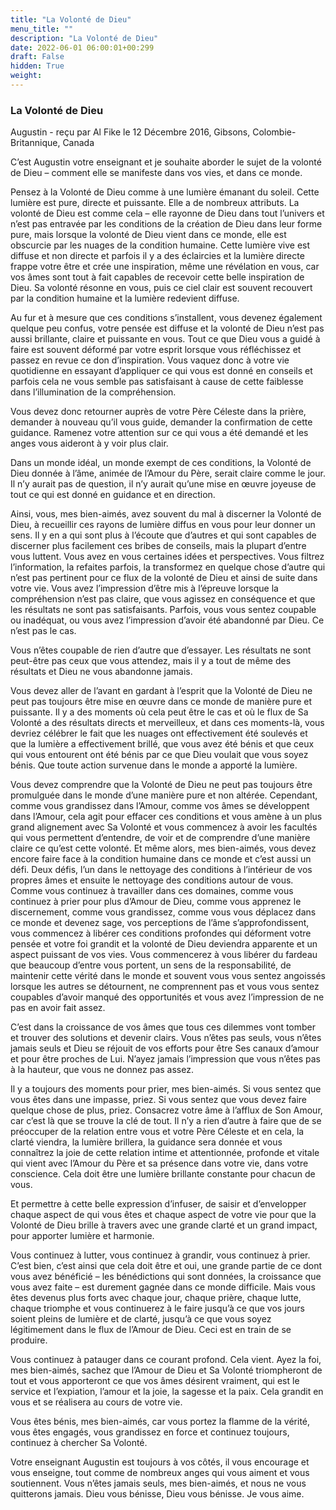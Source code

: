 ```yaml
---
title: "La Volonté de Dieu"
menu_title: ""
description: "La Volonté de Dieu"
date: 2022-06-01 06:00:01+00:299
draft: False
hidden: True
weight:
---
```

### La Volonté de Dieu

Augustin - reçu par Al Fike le 12 Décembre 2016, Gibsons, Colombie-Britannique, Canada

C’est Augustin votre enseignant et je souhaite aborder le sujet de la volonté de Dieu – comment elle se manifeste dans vos vies, et dans ce monde.

Pensez à la Volonté de Dieu comme à une lumière émanant du soleil. Cette lumière est pure, directe et puissante. Elle a de nombreux attributs. La volonté de Dieu est comme cela – elle rayonne de Dieu dans tout l’univers et n’est pas entravée par les conditions de la création de Dieu dans leur forme pure, mais lorsque la volonté de Dieu vient dans ce monde, elle est obscurcie par les nuages de la condition humaine. Cette lumière vive est diffuse et non directe et parfois il y a des éclaircies et la lumière directe frappe votre être et crée une inspiration, même une révélation en vous, car vos âmes sont tout à fait capables de recevoir cette belle inspiration de Dieu. Sa volonté résonne en vous, puis ce ciel clair est souvent recouvert par la condition humaine et la lumière redevient diffuse.

Au fur et à mesure que ces conditions s’installent, vous devenez également quelque peu confus, votre pensée est diffuse et la volonté de Dieu n’est pas aussi brillante, claire et puissante en vous. Tout ce que Dieu vous a guidé à faire est souvent déformé par votre esprit lorsque vous réfléchissez et passez en revue ce don d’inspiration. Vous vaquez donc à votre vie quotidienne en essayant d’appliquer ce qui vous est donné en conseils et parfois cela ne vous semble pas satisfaisant à cause de cette faiblesse dans l’illumination de la compréhension.

Vous devez donc retourner auprès de votre Père Céleste dans la prière, demander à nouveau qu’il vous guide, demander la confirmation de cette guidance. Ramenez votre attention sur ce qui vous a été demandé et les anges vous aideront à y voir plus clair.

Dans un monde idéal, un monde exempt de ces conditions, la Volonté de Dieu donnée à l’âme, animée de l’Amour du Père, serait claire comme le jour. Il n’y aurait pas de question, il n’y aurait qu’une mise en œuvre joyeuse de tout ce qui est donné en guidance et en direction.

Ainsi, vous, mes bien-aimés, avez souvent du mal à discerner la Volonté de Dieu, à recueillir ces rayons de lumière diffus en vous pour leur donner un sens. Il y en a qui sont plus à l’écoute que d’autres et qui sont capables de discerner plus facilement ces bribes de conseils, mais la plupart d’entre vous luttent. Vous avez en vous certaines idées et perspectives. Vous filtrez l’information, la refaites parfois, la transformez en quelque chose d’autre qui n’est pas pertinent pour ce flux de la volonté de Dieu et ainsi de suite dans votre vie. Vous avez l’impression d’être mis à l’épreuve lorsque la compréhension n’est pas claire, que vous agissez en conséquence et que les résultats ne sont pas satisfaisants. Parfois, vous vous sentez coupable ou inadéquat, ou vous avez l’impression d’avoir été abandonné par Dieu. Ce n’est pas le cas.

Vous n’êtes coupable de rien d’autre que d’essayer. Les résultats ne sont peut-être pas ceux que vous attendez, mais il y a tout de même des résultats et Dieu ne vous abandonne jamais.

Vous devez aller de l’avant en gardant à l’esprit que la Volonté de Dieu ne peut pas toujours être mise en œuvre dans ce monde de manière pure et puissante. Il y a des moments où cela peut être le cas et où le flux de Sa Volonté a des résultats directs et merveilleux, et dans ces moments-là, vous devriez célébrer le fait que les nuages ont effectivement été soulevés et que la lumière a effectivement brillé, que vous avez été bénis et que ceux qui vous entourent ont été bénis par ce que Dieu voulait que vous soyez bénis. Que toute action survenue dans le monde a apporté la lumière.

Vous devez comprendre que la Volonté de Dieu ne peut pas toujours être promulguée dans le monde d’une manière pure et non altérée. Cependant, comme vous grandissez dans l’Amour, comme vos âmes se développent dans l’Amour, cela agit pour effacer ces conditions et vous amène à un plus grand alignement avec Sa Volonté et vous commencez à avoir les facultés qui vous permettent d’entendre, de voir et de comprendre d’une manière claire ce qu’est cette volonté. Et même alors, mes bien-aimés, vous devez encore faire face à la condition humaine dans ce monde et c’est aussi un défi. Deux défis, l’un dans le nettoyage des conditions à l’intérieur de vos propres âmes et ensuite le nettoyage des conditions autour de vous. Comme vous continuez à travailler dans ces domaines, comme vous continuez à prier pour plus d’Amour de Dieu, comme vous apprenez le discernement, comme vous grandissez, comme vous vous déplacez dans ce monde et devenez sage, vos perceptions de l’âme s’approfondissent, vous commencez à libérer ces conditions profondes qui déforment votre pensée et votre foi grandit et la volonté de Dieu deviendra apparente et un aspect puissant de vos vies. Vous commencerez à vous libérer du fardeau que beaucoup d’entre vous portent, un sens de la responsabilité, de maintenir cette vérité dans le monde et souvent vous vous sentez angoissés lorsque les autres se détournent, ne comprennent pas et vous vous sentez coupables d’avoir manqué des opportunités et vous avez l’impression de ne pas en avoir fait assez.

C’est dans la croissance de vos âmes que tous ces dilemmes vont tomber et trouver des solutions et devenir clairs. Vous n’êtes pas seuls, vous n’êtes jamais seuls et Dieu se réjouit de vos efforts pour être Ses canaux d’amour et pour être proches de Lui. N’ayez jamais l’impression que vous n’êtes pas à la hauteur, que vous ne donnez pas assez.

Il y a toujours des moments pour prier, mes bien-aimés. Si vous sentez que vous êtes dans une impasse, priez. Si vous sentez que vous devez faire quelque chose de plus, priez. Consacrez votre âme à l’afflux de Son Amour, car c’est là que se trouve la clé de tout. Il n’y a rien d’autre à faire que de se préoccuper de la relation entre vous et votre Père Céleste et en cela, la clarté viendra, la lumière brillera, la guidance sera donnée et vous connaîtrez la joie de cette relation intime et attentionnée, profonde et vitale qui vient avec l’Amour du Père et sa présence dans votre vie, dans votre conscience. Cela doit être une lumière brillante constante pour chacun de vous.

Et permettre à cette belle expression d’infuser, de saisir et d’envelopper chaque aspect de qui vous êtes et chaque aspect de votre vie pour que la Volonté de Dieu brille à travers avec une grande clarté et un grand impact, pour apporter lumière et harmonie.

Vous continuez à lutter, vous continuez à grandir, vous continuez à prier. C’est bien, c’est ainsi que cela doit être et oui, une grande partie de ce dont vous avez bénéficié – les bénédictions qui sont données, la croissance que vous avez faite – est durement gagnée dans ce monde difficile. Mais vous êtes devenus plus forts avec chaque jour, chaque prière, chaque lutte, chaque triomphe et vous continuerez à le faire jusqu’à ce que vos jours soient pleins de lumière et de clarté, jusqu’à ce que vous soyez légitimement dans le flux de l’Amour de Dieu. Ceci est en train de se produire.

Vous continuez à patauger dans ce courant profond. Cela vient. Ayez la foi, mes bien-aimés, sachez que l’Amour de Dieu et Sa Volonté triompheront de tout et vous apporteront ce que vos âmes désirent vraiment, qui est le service et l’expiation, l’amour et la joie, la sagesse et la paix. Cela grandit en vous et se réalisera au cours de votre vie.

Vous êtes bénis, mes bien-aimés, car vous portez la flamme de la vérité, vous êtes engagés, vous grandissez en force et continuez toujours, continuez à chercher Sa Volonté.

Votre enseignant Augustin est toujours à vos côtés, il vous encourage et vous enseigne, tout comme de nombreux anges qui vous aiment et vous soutiennent. Vous n’êtes jamais seuls, mes bien-aimés, et nous ne vous quitterons jamais. Dieu vous bénisse, Dieu vous bénisse. Je vous aime.



